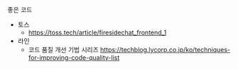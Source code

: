 
좋은 코드

- 토스
	- https://toss.tech/article/firesidechat_frontend_1
- 라인
	- 코드 품질 개선 기법 시리즈 https://techblog.lycorp.co.jp/ko/techniques-for-improving-code-quality-list
